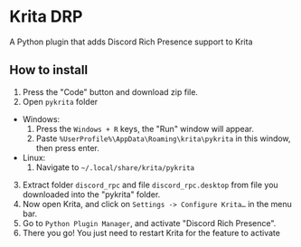 # Krita DRP
A Python plugin that adds Discord Rich Presence support to Krita

## How to install
1. Press the "Code" button and download zip file.
2. Open ``pykrita`` folder
  * Windows:
    1. Press the `Windows + R` keys, the "Run" window will appear.
    2. Paste `%UserProfile%\AppData\Roaming\krita\pykrita` in this window, then press enter.
  * Linux:
    1. Navigate to ``~/.local/share/krita/pykrita``
3. Extract folder ``discord_rpc`` and file ``discord_rpc.desktop`` from file you downloaded into the "pykrita" folder.
4. Now open Krita, and click on `Settings -> Configure Krita…` in the menu bar.
5. Go to `Python Plugin Manager`, and activate "Discord Rich Presence".
6. There you go! You just need to restart Krita for the feature to activate
